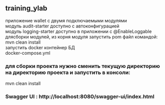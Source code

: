 ## training_ylab<br>
приложение wallet с двумя подключаемыми модулями <br>
модуль audit-starter доступно с автоконфигурацией<br>
модуль logging-starter доступно в приложении с @EnableLoggable<br>
длясборки модулей, из корня модуля запустить pom файл командой:<br>
mvn clean install<br>
запустить docker контейнер БД <br>
docker-compose.yml<br>
### для сборки проекта нужно сменить текущую директорию на директорию проекта и запустить в консоли: <br>
mvn clean install<br>
### Swagger UI : http://localhost:8080/swagger-ui/index.html <br>

